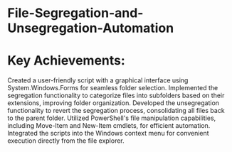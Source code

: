 # File-Segregation-and-Unsegregation-Automation


# Key Achievements:

Created a user-friendly script with a graphical interface using System.Windows.Forms for seamless folder selection.
Implemented the segregation functionality to categorize files into subfolders based on their extensions, improving folder organization.
Developed the unsegregation functionality to revert the segregation process, consolidating all files back to the parent folder.
Utilized PowerShell's file manipulation capabilities, including Move-Item and New-Item cmdlets, for efficient automation.
Integrated the scripts into the Windows context menu for convenient execution directly from the file explorer.

